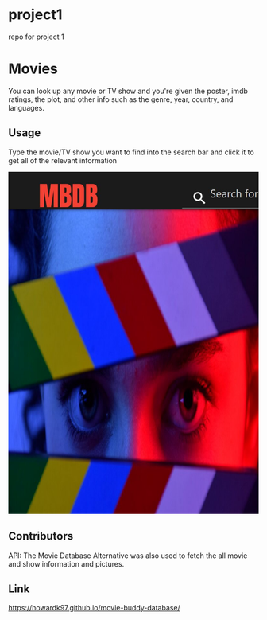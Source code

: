 # project1
repo for project 1

# Movies
You can look up any movie or TV show and you're given
the poster, imdb ratings, the plot, and other info such as the genre, year, country, and languages.


## Usage
Type the movie/TV show you want to find into the search bar
and click it to get all of the relevant information

![](./public/images/mbdb-img.jpg)

## Contributors
API:
The Movie Database Alternative was also used to fetch the all movie and show information and pictures.

## Link

https://howardk97.github.io/movie-buddy-database/

